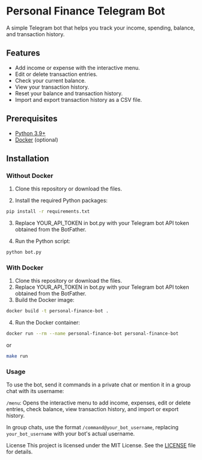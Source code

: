 # Personal Finance Telegram Bot

A simple Telegram bot that helps you track your income, spending, balance, and transaction history.

## Features

- Add income or expense with the interactive menu.
- Edit or delete transaction entries.
- Check your current balance.
- View your transaction history.
- Reset your balance and transaction history.
- Import and export transaction history as a CSV file.

## Prerequisites

- [Python 3.9+](https://www.python.org/downloads/)
- [Docker](https://www.docker.com/get-started) (optional)

## Installation

### Without Docker

1. Clone this repository or download the files.

2. Install the required Python packages:

```sh
pip install -r requirements.txt
```
3. Replace YOUR_API_TOKEN in bot.py with your Telegram bot API token obtained from the BotFather.

4. Run the Python script:
```sh
python bot.py
```
### With Docker
1. Clone this repository or download the files.
2. Replace YOUR_API_TOKEN in bot.py with your Telegram bot API token obtained from the BotFather.
3. Build the Docker image:
```sh
docker build -t personal-finance-bot .
```
4. Run the Docker container:
```sh
docker run --rm --name personal-finance-bot personal-finance-bot
```
or
```sh
make run
```
### Usage
To use the bot, send it commands in a private chat or mention it in a group chat with its username:

`/menu`: Opens the interactive menu to add income, expenses, edit or delete entries, check balance, view transaction history, and import or export history.

In group chats, use the format `/command@your_bot_username`, replacing `your_bot_username` with your bot's actual username.

License
This project is licensed under the MIT License. See the [LICENSE](https://github.com/GentBajko/PotatoTracker/blob/master/LICENSE) file for details.